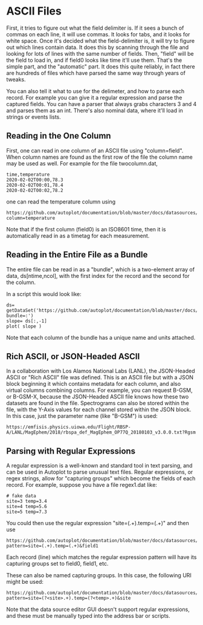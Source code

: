# ASCII Files
First, it tries to figure out what the field delimiter is.  If it sees a bunch of commas 
on each line, it will use commas.  It looks for tabs, and it looks for white 
space.  Once it's decided what the field-delimiter is, it will try to figure out which 
lines contain data.  It does this by scanning through the file and looking for lots of 
lines with the same number of fields.  Then, "field<x>" will be the field to load 
in, and if field0 looks like time it'll use them.  That's the simple part, and 
the "automatic" part.  It does this quite reliably, in fact there are hundreds of 
files which have parsed the same way through years of tweaks.  
  
You can also tell it what to use for the delimeter, and how to parse each record.  For 
example you can give it a regular expression and parse the captured fields.  You can 
have a parser that always grabs characters 3 and 4 and parses them as an int.  There's 
also nominal data, where it'll load in strings or events lists. 

## Reading in the One Column
First, one can read in one column of an ASCII file using "column=field<n>".  When 
column names are found as the first row of the file the column name may be used 
as well.  For example for the file twocolumn.dat,
  
~~~~~
time,temperature
2020-02-02T00:00,78.3
2020-02-02T00:01,78.4
2020-02-02T00:02,78.2
~~~~~
  
one can read the temperature column using
~~~~~
https://github.com/autoplot/documentation/blob/master/docs/datasources/examples/twocolumn.dat?column=temperature
~~~~~
Note that if the first column (field0) is an ISO8601 time, then it is automatically read in as a timetag for each measurement.
  
## Reading in the Entire File as a Bundle
The entire file can be read in as a "bundle", which is a two-element array of data, 
ds[ntime,ncol], with the first index for the record and the second for the
column.

In a script this would look like:

~~~~~
ds= getDataSet('https://github.com/autoplot/documentation/blob/master/docs/datasources/examples/bundle.dat?bundle=:')
slope= ds[:,-1]
plot( slope )
~~~~~

Note that each column of the bundle has a unique name and units attached.

## Rich ASCII, or JSON-Headed ASCII
In a collaboration with Los Alamos National Labs (LANL), the JSON-Headed ASCII or "Rich ASCII" file
was defined.  This is an ASCII file but with a JSON block beginning it which contains metadata
for each column, and also virtual columns combining columns.  For example, you can request B-GSM, or B-GSM-X,
because the JSON-Headed ASCII file knows how these two datasets are found in the file.  Spectrograms 
can also be stored within the file, with the Y-Axis values for each channel stored within the 
JSON block.  In this case, just the parameter name (like "B-GSM") is used:
  
~~~~~
https://emfisis.physics.uiowa.edu/Flight/RBSP-A/LANL/MagEphem/2018/rbspa_def_MagEphem_OP77Q_20180103_v3.0.0.txt?Rgsm
~~~~~
  
## Parsing with Regular Expressions
A regular expression is a well-known and standard tool in text parsing, and can be 
used in Autoplot to parse unusual text files.  Regular expressions, or regex strings,
allow for "capturing groups" which become the fields of each record.  For example,
suppose you have a file regex1.dat like:
  
~~~~~
# fake data
site=3 temp=3.4
site=4 temp=5.6
site=5 temp=7.3
~~~~~
  
You could then use the regular expression "site=(.+).temp=(.+)" and then use

~~~~~
https://github.com/autoplot/documentation/blob/master/docs/datasources/examples/regex1.dat?pattern=site=(.+).temp=(.+)&field1
~~~~~
  
Each record (line) which matches the regular expression pattern will have its capturing groups set to field0, field1, etc.
  
These can also be named capturing groups. In this case, the following URI might be used:
~~~~~
https://github.com/autoplot/documentation/blob/master/docs/datasources/examples/regex1.dat?pattern=site=(?<site>.+).temp=(?<temp>.+)&site
~~~~~

Note that the data source editor GUI doesn't support regular expressions, and these must be manually typed 
into the address bar or scripts.

